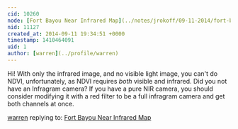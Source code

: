 ```yaml
---
cid: 10260
node: [Fort Bayou Near Infrared Map](../notes/jrokoff/09-11-2014/fort-bayou-near-infrared-map)
nid: 11127
created_at: 2014-09-11 19:34:51 +0000
timestamp: 1410464091
uid: 1
author: [warren](../profile/warren)
---
```


Hi! With only the infrared image, and no visible light image, you can't do NDVI, unfortunately, as NDVI requires *both* visible and infrared. Did you not have an Infragram camera? If you have a pure NIR camera, you should consider modifying it with a red filter to be a full infragram camera and get both channels at once. 

[warren](../profile/warren) replying to: [Fort Bayou Near Infrared Map](../notes/jrokoff/09-11-2014/fort-bayou-near-infrared-map)

